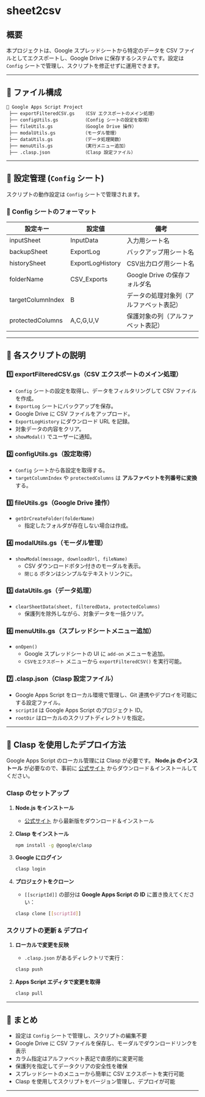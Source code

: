 # sheet2csv

## 概要
本プロジェクトは、Google スプレッドシートから特定のデータを CSV ファイルとしてエクスポートし、Google Drive に保存するシステムです。設定は `Config` シートで管理し、スクリプトを修正せずに運用できます。

---

## 📂 ファイル構成

```
📂 Google Apps Script Project
 ├── exportFilteredCSV.gs   （CSV エクスポートのメイン処理）
 ├── configUtils.gs         （Config シートの設定を取得）
 ├── fileUtils.gs           （Google Drive 操作）
 ├── modalUtils.gs          （モーダル管理）
 ├── dataUtils.gs           （データ処理関数）
 ├── menuUtils.gs           （実行メニュー追加）
 ├── .clasp.json            （Clasp 設定ファイル）
```

---

## 📜 設定管理 (`Config` シート)
スクリプトの動作設定は `Config` シートで管理されます。

### **📝 Config シートのフォーマット**
| 設定キー          | 設定値 | 備考 |
|-----------------|----|------------------|
| inputSheet      | InputData | 入力用シート名 |
| backupSheet     | ExportLog | バックアップ用シート名 |
| historySheet    | ExportLogHistory | CSV出力ログ用シート名 |
| folderName      | CSV_Exports | Google Drive の保存フォルダ名 |
| targetColumnIndex | B  | データの処理対象列（アルファベット表記） |
| protectedColumns | A,C,G,U,V | 保護対象の列（アルファベット表記） |

---

## 🔧 各スクリプトの説明

### **1️⃣ exportFilteredCSV.gs**（CSV エクスポートのメイン処理）
- `Config` シートの設定を取得し、データをフィルタリングして CSV ファイルを作成。
- `ExportLog` シートにバックアップを保存。
- Google Drive に CSV ファイルをアップロード。
- `ExportLogHistory` にダウンロード URL を記録。
- 対象データの内容をクリア。
- `showModal()` でユーザーに通知。

### **2️⃣ configUtils.gs**（設定取得）
- `Config` シートから各設定を取得する。
- `targetColumnIndex` や `protectedColumns` は **アルファベットを列番号に変換** する。

### **3️⃣ fileUtils.gs**（Google Drive 操作）
- `getOrCreateFolder(folderName)`
  - 指定したフォルダが存在しない場合は作成。

### **4️⃣ modalUtils.gs**（モーダル管理）
- `showModal(message, downloadUrl, fileName)`
  - CSV ダウンロードボタン付きのモーダルを表示。
  - `閉じる` ボタンはシンプルなテキストリンクに。

### **5️⃣ dataUtils.gs**（データ処理）
- `clearSheetData(sheet, filteredData, protectedColumns)`
  - 保護列を除外しながら、対象データを一括クリア。

### **6️⃣ menuUtils.gs**（スプレッドシートメニュー追加）
- `onOpen()`
  - Google スプレッドシートの UI に `add-on` メニューを追加。
  - `CSVをエクスポート` メニューから `exportFilteredCSV()` を実行可能。

### **7️⃣ .clasp.json**（Clasp 設定ファイル）
- Google Apps Script をローカル環境で管理し、Git 連携やデプロイを可能にする設定ファイル。
- `scriptId` は Google Apps Script のプロジェクト ID。
- `rootDir` はローカルのスクリプトディレクトリを指定。

---

## 🚀 Clasp を使用したデプロイ方法
Google Apps Script のローカル管理には Clasp が必要です。
**Node.js のインストール** が必要なので、事前に [公式サイト](https://nodejs.org/) からダウンロード＆インストールしてください。

### **Clasp のセットアップ**
1. **Node.js をインストール**
   - [公式サイト](https://nodejs.org/) から最新版をダウンロード＆インストール

2. **Clasp をインストール**
   ```sh
   npm install -g @google/clasp
   ```

3. **Google にログイン**
   ```sh
   clasp login
   ```

4. **プロジェクトをクローン**
   - `[[scriptId]]` の部分は **Google Apps Script の ID** に置き換えてください：
   ```sh
   clasp clone [[scriptId]]
   ```

### **スクリプトの更新 & デプロイ**
1. **ローカルで変更を反映**
   - `.clasp.json` があるディレクトリで実行：
   ```sh
   clasp push
   ```

2. **Apps Script エディタで変更を取得**
   ```sh
   clasp pull
   ```

---

## 🎯 まとめ
 - 設定は `Config` シートで管理し、スクリプトの編集不要
 - Google Drive に CSV ファイルを保存し、モーダルでダウンロードリンクを表示
 - カラム指定はアルファベット表記で直感的に変更可能
 - 保護列を指定してデータクリアの安全性を確保
 - スプレッドシートのメニューから簡単に CSV エクスポートを実行可能
 - Clasp を使用してスクリプトをバージョン管理し、デプロイが可能

---
